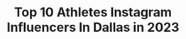 ---
title: Top 10 Athletes Instagram Influencers In Dallas in 2023
description: >-
  Find top athletes Instagram influencers in Dallas in 2023. Most popular hashtags: #athlete #fitness #fashion.
platform: Instagram
hits: 64
text_top: See the top-rated Instagram profiles on inBeat.
text_bottom: Our database has 64 Instagram influencers like this in Dallas, United States for you to connect with.
profiles:
  - username: "camallison"
    fullname: >-
      CAM ALLISON
    bio: >-
      **only page** 100% Natural Athlete Dallas, TX⠀⠀⠀⠀⠀⠀⠀⠀ 👻Snap // cam_allison ⠀ ⠀⠀⠀⠀⠀⠀⠀⠀
    location: "United States"
    followers: 37613
    engagement: 640
    commentsToLikes: 0.015978
    id: ckapcgcce3p5p0i78zc5fjbqh
    verified: false
    hashtags: "#chillout, #inwiththenew, #blackandwhite, #aesthetics"
  - username: "crashbanogu"
    fullname: >-
      Ben Banogu
    bio: >-
      DE Indianapolis Colts Business Inquiries: cjlaboy@teamwass.com @nike athlete Dallas, TX || TCU 🏈🐸 ||
    location: "United States"
    followers: 12530
    engagement: 1044
    commentsToLikes: 0.025968
    id: ck0tuu9748oww0i19oo733104
    verified: true
    hashtags: "#ad, #budlight, #blackouttuesday, #victorymonday"
  - username: "modelmorganraine"
    fullname: >-
      Morgan
    bio: >-
      17 year old TTMO Elite Model/actress/dancer Every living thing has a voice. Kindness matters. DM for rates TTMO November 2020 edition:
    location: "United States"
    followers: 3689
    engagement: 2018
    commentsToLikes: 0.123313
    id: ck9h9sa7l9rie0j78o3kez23n
    verified: false
    hashtags: "#alltheoceanblues, #moodyports, #wickedports, #gramkilla"
  - username: "r_yahuza"
    fullname: >-
      Yahuza Rasas 🇸🇸
    bio: >-
      Royalty 👑 STL 🛫 HTX Texas Southern MBB
    location: "United States"
    followers: 2515
    engagement: 1604
    commentsToLikes: 0.031842
    id: ck5zw5tes5jhl0i14h1yshtjm
    verified: false
    hashtags: "#legacy, #statement, #neverlostit, #texas"
  - username: "missjoyce22"
    fullname: >-
      JMoney Basketball Expert
    bio: >-
      🇺🇸Joyce "Sweet J" Ekworomadu - 12th female of the Harlem Globetrotters🌍 🏆Former WNBA🏆 🇳🇬Nigerian Nat'l Team🇳🇬 🎤Motivational Speaker🎤 Dallas, TX
    location: "United States"
    followers: 20919
    engagement: 266
    commentsToLikes: 0.128149
    id: ckap224czx1sk0i78so6v39ut
    verified: true
    hashtags: "#wcw, #hooper, #ballislife, #ballin"
  - username: "fit.tatiana"
    fullname: >-
      Tatiana Velasquez
    bio: >-
      👦🏻Proud mommy NASM CPT, CES, YES, WFS PN Certified Coach 1 @kimerakoffee TATI15 @hidden_gym
    location: "United States"
    followers: 43897
    engagement: 88
    commentsToLikes: 0.079903
    id: ckaoynfq7i8r10i78ckwv8789
    verified: false
    hashtags: "#fashionable, #cute, #photooftheday, #look"
  - username: "annavladiii"
    fullname: >-
      Anna Contortionist
    bio: >-
      Obsessed with travel 🧭 Very boring person 😏
    location: "United States"
    followers: 190242
    engagement: 625
    commentsToLikes: 0.019259
    id: ck9wikdyq2nfw0j780m1g390a
    verified: false
    hashtags: "#texas, #gymlife, #acroyoga, #workout"
  - username: "tonyd_ifbbpro"
    fullname: >-
      Tony Davis
    bio: >-
      🥇2016 IFBB NAmerica Championship Overall Champion 🏋🏾‍♂️PT Dallas
    location: "United States"
    followers: 10471
    engagement: 404
    commentsToLikes: 0.017355
    id: ck14j5e8jipst0i19l5sgeup7
    verified: false
    hashtags: "#frenchiesofinstagram, #privategym, #bookyourappointment, #goonsquad"
  - username: "edwincerrillo"
    fullname: >-
      
    bio: >-
      FC Dallas // Nike Athlete // #wvo
    location: "United States"
    followers: 5063
    engagement: 2026
    commentsToLikes: 0.020559
    id: ck5ciq8idt5eq0i1172golwh8
    verified: true
    hashtags: "#mls, #playinside, #playfortheworld, #wvo"
  - username: "dallasmccarver"
    fullname: >-
      Dallas "Big Country" McCarver
    bio: >-
      Face and athlete of @redcon1official Dallas10 = 10%
    location: "United States"
    followers: 419236
    engagement: 536
    commentsToLikes: 0.035577
    id: ck0w16zz1huzl0i19d8rkk2cv
    verified: false
    hashtags: ""
---